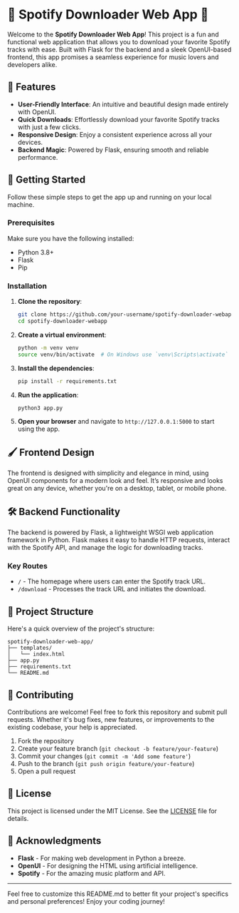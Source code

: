 # 🎵 Spotify Downloader Web App 🎵

Welcome to the **Spotify Downloader Web App**! This project is a fun and functional web application that allows you to download your favorite Spotify tracks with ease. Built with Flask for the backend and a sleek OpenUI-based frontend, this app promises a seamless experience for music lovers and developers alike.

## 🌟 Features

- **User-Friendly Interface**: An intuitive and beautiful design made entirely with OpenUI.
- **Quick Downloads**: Effortlessly download your favorite Spotify tracks with just a few clicks.
- **Responsive Design**: Enjoy a consistent experience across all your devices.
- **Backend Magic**: Powered by Flask, ensuring smooth and reliable performance.

## 🚀 Getting Started

Follow these simple steps to get the app up and running on your local machine.

### Prerequisites

Make sure you have the following installed:

- Python 3.8+
- Flask
- Pip

### Installation

1. **Clone the repository**:
    ```sh
    git clone https://github.com/your-username/spotify-downloader-webapp.git
    cd spotify-downloader-webapp
    ```

2. **Create a virtual environment**:
    ```sh
    python -m venv venv
    source venv/bin/activate  # On Windows use `venv\Scripts\activate`
    ```

3. **Install the dependencies**:
    ```sh
    pip install -r requirements.txt
    ```

4. **Run the application**:
    ```sh
    python3 app.py
    ```

5. **Open your browser** and navigate to `http://127.0.0.1:5000` to start using the app.

## 🖌️ Frontend Design

The frontend is designed with simplicity and elegance in mind, using OpenUI components for a modern look and feel. It’s responsive and looks great on any device, whether you're on a desktop, tablet, or mobile phone.

## 🛠️ Backend Functionality

The backend is powered by Flask, a lightweight WSGI web application framework in Python. Flask makes it easy to handle HTTP requests, interact with the Spotify API, and manage the logic for downloading tracks.

### Key Routes

- `/` - The homepage where users can enter the Spotify track URL.
- `/download` - Processes the track URL and initiates the download.

## 📂 Project Structure

Here's a quick overview of the project's structure:

```
spotify-downloader-web-app/
├── templates/
│   └── index.html
├── app.py
├── requirements.txt
└── README.md
```

## 🤝 Contributing

Contributions are welcome! Feel free to fork this repository and submit pull requests. Whether it's bug fixes, new features, or improvements to the existing codebase, your help is appreciated.

1. Fork the repository
2. Create your feature branch (`git checkout -b feature/your-feature`)
3. Commit your changes (`git commit -m 'Add some feature'`)
4. Push to the branch (`git push origin feature/your-feature`)
5. Open a pull request

## 📜 License

This project is licensed under the MIT License. See the [LICENSE](LICENSE) file for details.

## 🙌 Acknowledgments

- **Flask** - For making web development in Python a breeze.
- **OpenUI** - For designing the HTML using artificial intelligence.
- **Spotify** - For the amazing music platform and API.

---

Feel free to customize this README.md to better fit your project's specifics and personal preferences! Enjoy your coding journey!
